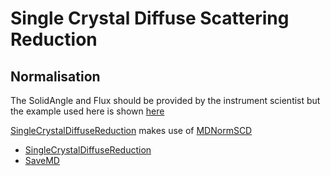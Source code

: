 # Single Crystal Diffuse Scattering Reduction

## Normalisation

The SolidAngle and Flux should be provided by the instrument scientist
but the example used here is shown [here](van.md)

[SingleCrystalDiffuseReduction](http://docs.mantidproject.org/nightly/algorithms/SingleCrystalDiffuseReduction.html)
makes use of
[MDNormSCD](http://docs.mantidproject.org/nightly/algorithms/MDNormSCD.html)

* [SingleCrystalDiffuseReduction](http://docs.mantidproject.org/nightly/algorithms/SingleCrystalDiffuseReduction.html)
* [SaveMD](http://docs.mantidproject.org/nightly/algorithms/SaveMD.html)
